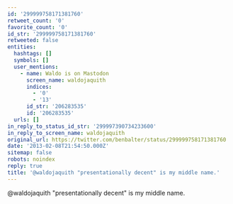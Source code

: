 ```yaml
---
id: '299999758171381760'
retweet_count: '0'
favorite_count: '0'
id_str: '299999758171381760'
retweeted: false
entities:
  hashtags: []
  symbols: []
  user_mentions:
    - name: Waldo is on Mastodon
      screen_name: waldojaquith
      indices:
        - '0'
        - '13'
      id_str: '206283535'
      id: '206283535'
  urls: []
in_reply_to_status_id_str: '299997390734233600'
in_reply_to_screen_name: waldojaquith
original_url: https://twitter.com/benbalter/status/299999758171381760
date: '2013-02-08T21:54:50.000Z'
sitemap: false
robots: noindex
reply: true
title: '@waldojaquith "presentationally decent" is my middle name.'
---
```


@waldojaquith "presentationally decent" is my middle name.